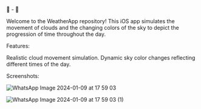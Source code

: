 🌅 - 🌄

Welcome to the WeatherApp repository! This iOS app simulates the movement of clouds and the changing colors of the sky to depict the progression of time throughout the day.

Features:

Realistic cloud movement simulation.
Dynamic sky color changes reflecting different times of the day.


Screenshots:

![WhatsApp Image 2024-01-09 at 17 59 03](https://github.com/LaviniaBinisor/WeatherApp/assets/136313782/a9d57bcf-18df-4037-a2f3-4854c88d8b6b)

![WhatsApp Image 2024-01-09 at 17 59 03 (1)](https://github.com/LaviniaBinisor/WeatherApp/assets/136313782/bbf57507-c301-43da-b8e4-c4ee28232a29)


